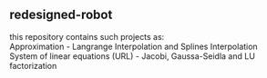 ## redesigned-robot
this repository contains such projects as:<br/>
Approximation - Langrange Interpolation and Splines Interpolation<br/>
System of linear equations (URL) - Jacobi, Gaussa-Seidla and LU factorization<br/>
